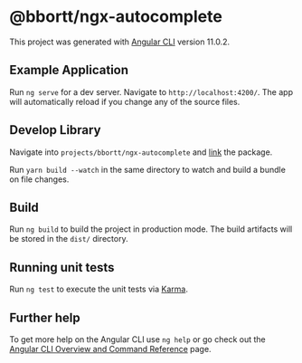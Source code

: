 # @bbortt/ngx-autocomplete

This project was generated with [Angular CLI](https://github.com/angular/angular-cli) version 11.0.2.

## Example Application

Run `ng serve` for a dev server. Navigate to `http://localhost:4200/`. The app will automatically reload if you change any of the source files.

## Develop Library

Navigate into `projects/bbortt/ngx-autocomplete` and [link](https://docs.npmjs.com/cli/v6/commands/npm-link) the package.

Run `yarn build --watch` in the same directory to watch and build a bundle on file changes.

## Build

Run `ng build` to build the project in production mode. The build artifacts will be stored in the `dist/` directory.

## Running unit tests

Run `ng test` to execute the unit tests via [Karma](https://karma-runner.github.io).

## Further help

To get more help on the Angular CLI use `ng help` or go check out the [Angular CLI Overview and Command Reference](https://angular.io/cli) page.
